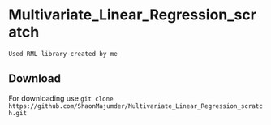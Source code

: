 # Multivariate_Linear_Regression_scratch 
	Used RML library created by me
## Download 
For downloading use 
       `git clone https://github.com/ShaonMajumder/Multivariate_Linear_Regression_scratch.git` 
